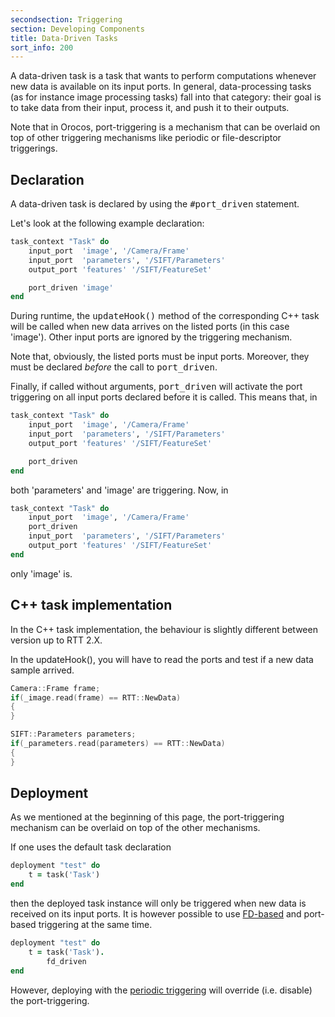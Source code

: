 ```yaml
---
secondsection: Triggering
section: Developing Components
title: Data-Driven Tasks
sort_info: 200
---
```


A data-driven task is a task that wants to perform computations whenever new
data is available on its input ports. In general, data-processing tasks (as for
instance image processing tasks) fall into that category: their goal is to take
data from their input, process it, and push it to their outputs.

Note that in Orocos, port-triggering is a mechanism that can be overlaid on top
of other triggering mechanisms like periodic or file-descriptor triggerings.

Declaration
-----------
A data-driven task is declared by using the <tt>#port_driven</tt> statement.

Let's look at the following example declaration:

~~~ ruby
task_context "Task" do
    input_port  'image', '/Camera/Frame'
    input_port  'parameters', '/SIFT/Parameters'
    output_port 'features' '/SIFT/FeatureSet'

    port_driven 'image'
end
~~~

During runtime, the <tt>updateHook()</tt> method of the corresponding C++ task
will be called when new data arrives on the listed ports (in this case 'image').
Other input ports are ignored by the triggering mechanism.

Note that, obviously, the listed ports must be input ports. Moreover, they must
be declared _before_ the call to <tt>port_driven</tt>.

Finally, if called without arguments, <tt>port_driven</tt> will activate the
port triggering on all input ports declared before it is called. This means
that, in

~~~ ruby
task_context "Task" do
    input_port  'image', '/Camera/Frame'
    input_port  'parameters', '/SIFT/Parameters'
    output_port 'features' '/SIFT/FeatureSet'

    port_driven
end
~~~

both 'parameters' and 'image' are triggering. Now, in

~~~ ruby
task_context "Task" do
    input_port  'image', '/Camera/Frame'
    port_driven
    input_port  'parameters', '/SIFT/Parameters'
    output_port 'features' '/SIFT/FeatureSet'
end
~~~

only 'image' is.

C++ task implementation
-----------------------
In the C++ task implementation, the behaviour is slightly different between
version up to RTT 2.X.

In the updateHook(), you will have to read the ports and test if a new data sample arrived. 

~~~ cpp
Camera::Frame frame;
if(_image.read(frame) == RTT::NewData)
{
}

SIFT::Parameters parameters;
if(_parameters.read(parameters) == RTT::NewData)
{
}
~~~


Deployment
----------
As we mentioned at the beginning of this page, the port-triggering mechanism
can be overlaid on top of the other mechanisms.

If one uses the default task declaration

~~~ ruby
deployment "test" do
    t = task('Task')
end
~~~

then the deployed task instance will only be triggered when new data is received
on its input ports. It is however possible to use [FD-based](fd.html) and
port-based triggering at the same time.

~~~ ruby
deployment "test" do
    t = task('Task').
        fd_driven
end
~~~

However, deploying with the [periodic triggering](periodic.html) will override
(i.e. disable) the port-triggering.

